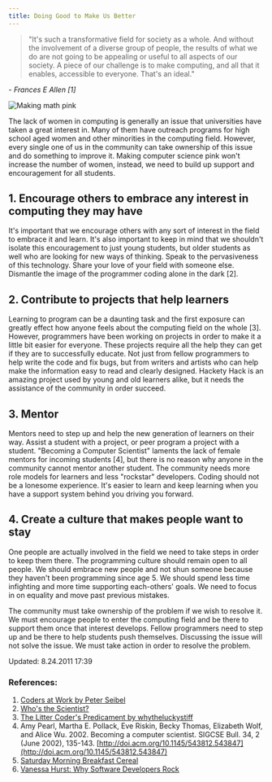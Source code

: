 ```yaml
---
title: Doing Good to Make Us Better
---
```


> "It's such a transformative field for society as a whole. And without the involvement of a diverse group of people, the results of what we do are not going to be appealing or useful to all aspects of our society. A piece of our challenge is to make computing, and all that it enables, accessible to everyone. That's an ideal." 
<div class="citation"><cite>- Frances E Allen [1]</cite></div>

![Making math pink](smbc.gif)

The lack of women in computing is generally an issue that universities have taken a great interest in. Many of them have outreach programs for high school aged women and other minorities in the computing field. However, every single one of us in the community can take ownership of this issue and do something to improve it. Making computer science pink won't increase the number of women, instead, we need to build up support and encouragement for all students. 

## 1. Encourage others to embrace any interest in computing they may have

It's important that we encourage others with any sort of interest in the field to embrace it and learn. It's also important to keep in mind that we shouldn't isolate this encouragement to just young students, but older students as well who are looking for new ways of thinking. Speak to the pervasiveness of this technology. Share your love of your field with someone else. Dismantle the image of the programmer coding alone in the dark [2]. 

## 2. Contribute to projects that help learners

Learning to program can be a daunting task and the first exposure can greatly effect how anyone feels about the computing field on the whole [3]. However, programmers have been working on projects in order to make it a little bit easier for everyone. These projects require all the help they can get if they are to successfully educate. Not just from fellow programmers to help write the code and fix bugs, but from writers and artists who can help make the information easy to read and clearly designed. Hackety Hack is an amazing project used by young and old learners alike, but it needs the assistance of the community in order succeed. 

## 3. Mentor

Mentors need to step up and help the new generation of learners on their way. Assist a student with a project, or peer program a project with a student. "Becoming a Computer Scientist" laments the lack of female mentors for incoming students [4], but there is no reason why anyone in the community cannot mentor another student. The community needs more role models for learners and less "rockstar" developers. Coding should not be a lonesome experience. It's easier to learn and keep learning when you have a support system behind you driving you forward. 

## 4. Create a culture that makes people want to stay

One people are actually involved in the field we need to take steps in order to keep them there. The programming culture should remain open to all people. We should embrace new people and not shun someone because they haven't been programming since age 5. We should spend less time infighting and more time supporting each-others' goals. We need to focus in on equality and move past previous mistakes.

The community must take ownership of the problem if we wish to resolve it. We must encourage people to enter the computing field and be there to support them once that interest develops. Fellow programmers need to step up and be there to help students push themselves. Discussing the issue will not solve the issue. We must take action in order to resolve the problem. 

Updated: 8.24.2011 17:39

### References: 


1. [Coders at Work by Peter Seibel](http://books.google.com/books?id=nneBa6-mWfgC&lpg=PA511&vq=It's%20such%20a%20transformative%20field&pg=PA511#v=snippet&q=It's%20such%20a%20transformative%20field&f=false)
2. [Who's the Scientist?](http://ed.fnal.gov/projects/scientists/index.html)
3. [The Litter Coder's Predicament by whytheluckystiff](http://www.advogato.org/article/671.html)
4. Amy Pearl, Martha E. Pollack, Eve Riskin, Becky Thomas, Elizabeth Wolf, and Alice Wu. 2002. Becoming a computer scientist. SIGCSE Bull. 34, 2 (June 2002), 135-143. [http://doi.acm.org/10.1145/543812.543847](http://doi.acm.org/10.1145/543812.543847)
5. [Saturday Morning Breakfast Cereal](http://www.smbc-comics.com/index.php?db=comics&id=1962#comic)
6. [Vanessa Hurst: Why Software Developers Rock](http://vanessahurst.com/why-software-developers-rock)